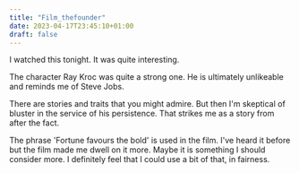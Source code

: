 ```yaml
---
title: "Film_thefounder"
date: 2023-04-17T23:45:10+01:00
draft: false
---
```


I watched this tonight.
It was quite interesting.

The character Ray Kroc was quite a strong one.
He is ultimately unlikeable and reminds me of Steve Jobs.

There are stories and traits that you might admire.
But then I'm skeptical of bluster in the service of his persistence.
That strikes me as a story from after the fact.

The phrase 'Fortune favours the bold' is used in the film.
I've heard it before but the film made me dwell on it more.
Maybe it is something I should consider more.
I definitely feel that I could use a bit of that, in fairness.
